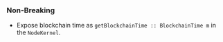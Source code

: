 ### Non-Breaking

- Expose blockchain time as `getBlockchainTime :: BlockchainTime m` in the `NodeKernel`.